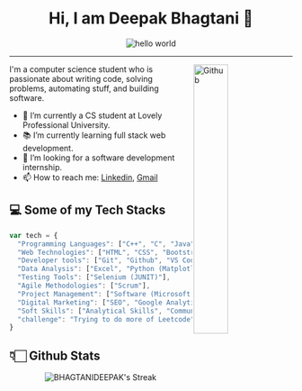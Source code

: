 <h1 align="center">Hi, I am Deepak Bhagtani 👋</h1>

<p align="center">
  <img src="https://github.com/hayat-tamboli/hayat-tamboli/raw/master/hello-world.png" alt="hello world">
</p>

<hr/>

<div>
  <img width="35%" align="right" alt="Github" src="https://user-images.githubusercontent.com/48678280/88862734-4903af80-d201-11ea-968b-9c939d88a37c.gif" />
  
  <p>I'm a computer science student who is passionate about writing code, solving problems, automating stuff, and building software.</p>
  
  <ul>
    <li>🔭 I’m currently a CS student at Lovely Professional University.</li>
    <li>📚 I’m currently learning full stack web development.</li>
    <li>👯 I’m looking for a software development internship.</li>
    <li>📫 How to reach me: <a href="https://www.linkedin.com/in/bhagtanideepak/">Linkedin</a>, <a href="mailto:bhagtanideepak77@gmail.com">Gmail</a></li>
  </ul>
</div>

## 💻 Some of my Tech Stacks

```javascript
var tech = {
  "Programming Languages": ["C++", "C", "Java", "Python"],
  "Web Technologies": ["HTML", "CSS", "Bootstrap", "Javascript", "JQuery", "React", "NodeJS", "Express"],
  "Developer tools": ["Git", "Github", "VS Code", "PyCharm", "IntelliJ", "Eclipse", "PyCharm", "Jupyter Notebook"],
  "Data Analysis": ["Excel", "Python (Matplotlib, Seaborn, Pandas, Numpy)"],
  "Testing Tools": ["Selenium (JUNIT)"],
  "Agile Methodologies": ["Scrum"],
  "Project Management": ["Software (Microsoft Project, Jira)"],
  "Digital Marketing": ["SEO", "Google Analytics", "Facebook Ads", "Google Ads", "Mailchimp", "Amazon Affiliate", "Content Marketing"],
  "Soft Skills": ["Analytical Skills", "Communication Skills", "Organization", "Attention to Detail", "Time Management", "Negotiation", "Teamwork", "Adaptability", "Problem Solving", "Professionalism"],
  "challenge": "Trying to do more of Leetcode"
}
```
## 👇🏻 Github Stats
<p align="center">
  <img src="https://github-readme-streak-stats.herokuapp.com/?user=BHAGTANIDEEPAK&theme=react&hide_border=true" alt="BHAGTANIDEEPAK's Streak">
</p>
